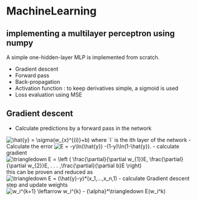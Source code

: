 # MachineLearning
## implementing a multilayer perceptron using numpy

A simple one-hidden-layer MLP is implemented from scratch.
- Gradient descent
- Forward pass
- Back-propagation
- Activation function : to keep derivatives simple, a sigmoid is used
- Loss evaluation using MSE

## Gradient descent
- Calculate predictions by a forward pass in the network  
<img src="https://latex.codecogs.com/gif.latex?\hat{y}&space;=&space;\sigma(w_{x}^{(i)}&plus;b)" title="\hat{y} = \sigma(w_{x}^{(i)}+b)" />  
where `i` is the ith layer of the network  
- Calculate the error  
  <img src="https://latex.codecogs.com/gif.latex?E&space;=&space;-y\ln(\hat{y})&space;-(1-y)\ln(1-\hat{y})." title="E = -y\ln(\hat{y}) -(1-y)\ln(1-\hat{y})." />  
- calculate gradient  
<img src="https://latex.codecogs.com/gif.latex?\triangledown&space;E&space;=&space;\left&space;(&space;\frac{\partial}{\partial&space;w_{1}}E,&space;\frac{\partial}{\partial&space;w_{2}}E,&space;.&space;.&space;.&space;,\frac{\partial}{\partial&space;b}E&space;\right)" title="\triangledown E = \left ( \frac{\partial}{\partial w_{1}}E, \frac{\partial}{\partial w_{2}}E, . . . ,\frac{\partial}{\partial b}E \right)" />  
this can be proven and reduced as  
<img src="https://latex.codecogs.com/gif.latex?\triangledown&space;E&space;=&space;(\hat{y}-y)*(x_1,...,x_n,1)" title="\triangledown E = (\hat{y}-y)*(x_1,...,x_n,1)" />  
- calculate Gradient descent step and update weights  
<img src="https://latex.codecogs.com/gif.latex?w_i^{k&plus;1}&space;\leftarrow&space;w_i^{k}&space;-&space;{\alpha}*\triangledown&space;E(w_i^k)" title="w_i^{k+1} \leftarrow w_i^{k} - {\alpha}*\triangledown E(w_i^k)" />

